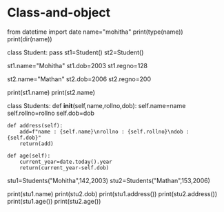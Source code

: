 # Class-and-object

from datetime import date
name="mohitha"
print(type(name))
print(dir(name))


class Student:
    pass
st1=Student()
st2=Student()

st1.name="Mohitha"
st1.dob=2003
st1.regno=128

st2.name="Mathan"
st2.dob=2006
st2.regno=200

print(st1.name)
print(st2.name)


class Students:
    def __init__(self,name,rollno,dob):
        self.name=name
        self.rollno=rollno
        self.dob=dob
        
    def address(self):
        add=f"name : {self.name}\nrollno : {self.rollno}\ndob : {self.dob}"
        return(add)
    
    def age(self):
        current_year=date.today().year
        return(current_year-self.dob)
    
stu1=Students("Mohitha",142,2003)
stu2=Students("Mathan",153,2006)

print(stu1.name)
print(stu2.dob)
print(stu1.address())
print(stu2.address())
print(stu1.age())
print(stu2.age())
